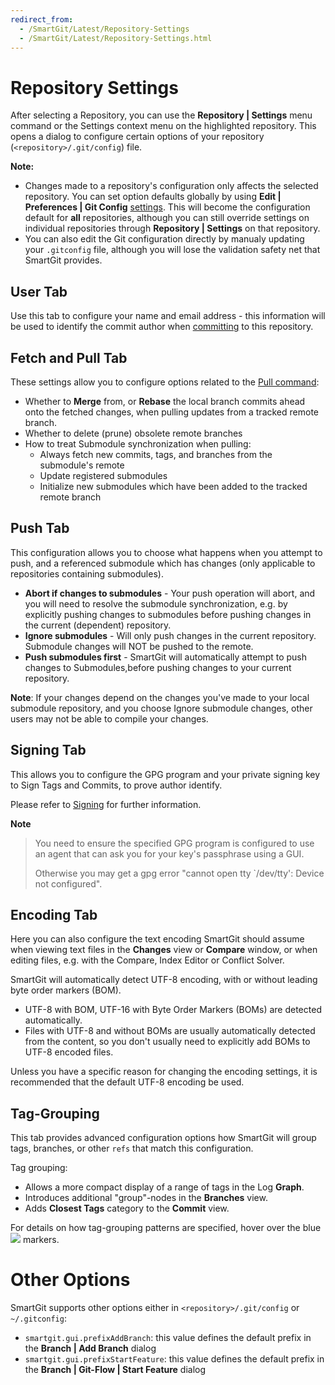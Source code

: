 ```yaml
---
redirect_from:
  - /SmartGit/Latest/Repository-Settings
  - /SmartGit/Latest/Repository-Settings.html
---
```


# Repository Settings

After selecting a Repository, you can use the **Repository \| Settings** menu command or the Settings context menu on the highlighted repository. This opens a dialog to configure certain options of your repository (`<repository>/.git/config`) file.

**Note:**

- Changes made to a repository's configuration only affects the selected repository. You can set option defaults globally by using **Edit \| Preferences \| Git Config** [settings](../Preferences/Commands.md#git-config). This will become the configuration default for **all** repositories, although you can still override settings on individual repositories through **Repository \| Settings** on that repository.
- You can also edit the Git configuration directly by manualy updating your `.gitconfig` file, although you will lose the validation safety net that SmartGit provides.

## User Tab

Use this tab to configure your name and email address - this information will be used to identify the commit author when [committing](../Local-Operations-on-the-Working-Tree.md#commit) to this repository.

## Fetch and Pull Tab

These settings allow you to configure options related to the [Pull command](../Synchronizing-with-Remote-Repositories.md#pull):

- Whether to **Merge** from, or **Rebase** the local branch commits ahead onto the fetched changes, when pulling updates from a tracked remote branch.
- Whether to delete (prune) obsolete remote branches
- How to treat Submodule synchronization when pulling:
    - Always fetch new commits, tags, and branches from the submodule's remote
    - Update registered submodules
    - Initialize new submodules which have been added to the tracked remote branch

## Push Tab

This configuration allows you to choose what happens when you attempt to push, and a referenced submodule which has changes (only applicable to repositories containing submodules).

- **Abort if changes to submodules** - Your push operation will abort, and you will need to resolve the submodule synchronization, e.g. by explicitly pushing changes to submodules before pushing changes in the current (dependent) repository.
- **Ignore submodules** - Will only push changes in the current repository. Submodule changes will NOT be pushed to the remote.
- **Push submodules first** - SmartGit will automatically attempt to push changes to Submodules,before pushing changes to your current repository.

**Note**: If your changes depend on the changes you've made to your local submodule repository, and you choose Ignore submodule changes, other users may not be able to compile your changes.

## Signing Tab

This allows you to configure the GPG program and your private signing key to Sign Tags and Commits, to prove author identify.

Please refer to [Signing](../../HowTos/Sign-Tags-and-Commits.md) for further information.

**Note**
> You need to ensure the specified GPG program is configured to use an agent that can ask you for your key's passphrase using a GUI.
>
> Otherwise you may get a gpg error "cannot open tty \`/dev/tty': Device not configured".

## Encoding Tab

Here you can also configure the text encoding SmartGit should assume when viewing text files in the **Changes** view or **Compare** window, or when editing files, e.g. with the Compare, Index Editor or Conflict Solver.

SmartGit will automatically detect UTF-8 encoding, with or without leading byte order markers (BOM).

- UTF-8 with BOM, UTF-16 with Byte Order Markers (BOMs) are detected automatically.
- Files with UTF-8 and without BOMs are usually automatically detected from the content, so you don't usually need to explicitly add BOMs to UTF-8 encoded files.

Unless you have a specific reason for changing the encoding settings, it is recommended that the default UTF-8 encoding be used.

## Tag-Grouping

This tab provides advanced configuration options how SmartGit will group tags, branches, or other `refs` that match this configuration.

Tag grouping:

- Allows a more compact display of a range of tags in the Log **Graph**.
- Introduces additional "group"-nodes in the **Branches** view.
- Adds **Closest Tags** category to the **Commit** view.

For details on how tag-grouping patterns are specified, hover over the blue ![](../../images/icons/emoticons/information.png) markers.

# Other Options

SmartGit supports other options either in `<repository>/.git/config` or `~/.gitconfig`:

- `smartgit.gui.prefixAddBranch`: this value defines the default prefix in the **Branch \| Add Branch** dialog
- `smartgit.gui.prefixStartFeature`: this value defines the default prefix in the **Branch \| Git-Flow \| Start Feature** dialog
